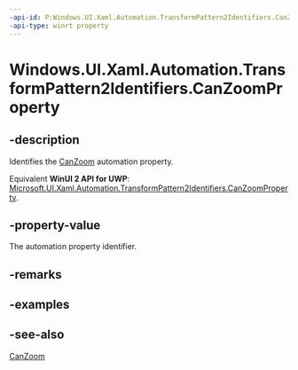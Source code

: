 ```yaml
---
-api-id: P:Windows.UI.Xaml.Automation.TransformPattern2Identifiers.CanZoomProperty
-api-type: winrt property
---
```


<!-- Property syntax
public Windows.UI.Xaml.Automation.AutomationProperty CanZoomProperty { get; }
-->

# Windows.UI.Xaml.Automation.TransformPattern2Identifiers.CanZoomProperty

## -description
Identifies the [CanZoom](../windows.ui.xaml.automation.provider/itransformprovider2_canzoom.md) automation property.

Equivalent **WinUI 2 API for UWP**: [Microsoft.UI.Xaml.Automation.TransformPattern2Identifiers.CanZoomProperty](/windows/winui/api/microsoft.ui.xaml.automation.transformpattern2identifiers.canzoomproperty).

## -property-value
The automation property identifier.

## -remarks

## -examples

## -see-also
[CanZoom](../windows.ui.xaml.automation.provider/itransformprovider2_canzoom.md)
